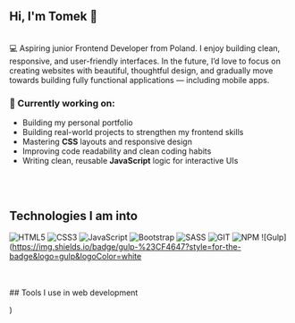 ## Hi, I'm Tomek 👋
<br>
💻 Aspiring junior Frontend Developer from Poland. I enjoy building clean, responsive, and user-friendly interfaces. In the future, I’d love to focus on creating websites with beautiful, thoughtful design, and gradually move towards building fully functional applications — including mobile apps.
<br>

### 🌱 Currently working on:
- Building my personal portfolio
- Building real-world projects to strengthen my frontend skills
- Mastering **CSS** layouts and responsive design
- Improving code readability and clean coding habits
- Writing clean, reusable **JavaScript** logic for interactive UIs
<br>
<br>

## Technologies I am into
![HTML5](https://img.shields.io/badge/html5-%23E34F26?style=for-the-badge&logo=html5&logoColor=white
)
![CSS3](https://img.shields.io/badge/css-%23663399?style=for-the-badge&logo=css&logoColor=white
)
![JavaScript](https://img.shields.io/badge/javascript-%23F7DF1E?style=for-the-badge&logo=javascript&logoColor=black
)
![Bootstrap](https://img.shields.io/badge/bootstrap-%237952B3?style=for-the-badge&logo=bootstrap&logoColor=white
)
![SASS](https://img.shields.io/badge/sass-%23CC6699?style=for-the-badge&logo=sass&logoColor=white
)
![GIT](https://img.shields.io/badge/git-%23F05032?style=for-the-badge&logo=git&logoColor=white
)
![NPM](https://img.shields.io/badge/npm-%23CB3837?style=for-the-badge&logo=npm&logoColor=white
)
![Gulp](https://img.shields.io/badge/gulp-%23CF4647?style=for-the-badge&logo=gulp&logoColor=white

<br>
<br>
## Tools I use in web development

)

